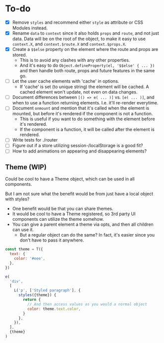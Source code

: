 # To-do

- [x] Remove `styles` and recommend either `style` as attribute or CSS Modules instead.
- [x] Rename `data` to `context` since it also holds `props` and `route`, and not just data. Data will be on the root of
      the object, to make it easy to use `context.X`, and `context.$route.X` and `context.$props.X`.
- [x] Create a `$$else` property on the element where the route and props are stored.
  - This is to avoid any clashes with any other properties.
  - And it's easy to do `Object.defineProperty(el, '$$else' { ... })` and then handle both route, props and future
    features in the same go.
- [ ] Let the user cache elements with 'cache' in options.
  - If 'cache' is set (to unique string) the element will be cached. A cached element won't update, not even on data
    changes.
- [ ] Document differences between `[() => e( ... )]` vs. `[e( ... )]`, and when to use a function returning elements.
      I.e. it'll re-render everytime.
- [ ] Document `onmount` and mention that it's called when the element is mounted, but before it's rendered if the
      component is not a function.
  - This is useful if you want to do something with the element before it's rendered.
  - If the component is a function, it will be called after the element is rendered.
- [ ] Write tests for ./router
- [ ] Figure out if a store utilizing session-/localStorage is a good fit?
- [ ] How to add animations on appearing and disappearing elements?

## Theme (WIP)

Could be cool to have a Theme object, which can be used in all components.

But I am not sure what the benefit would be from just have a local object with styles?

- One benefit would be that you can share themes.
- It would be cool to have a Theme registered, so 3rd party UI components can utilize the theme somehow.
- You can give a parent element a theme via opts, and then all children can use it.
  - But a regular object can do the same? In fact, it's easier since you don't have to pass it anywhere.

```js
const theme = T({
  text: {
    color: '#eee',
  },
})

e(
  'div',
  [
    L('p', ['Styled paragraph'], {
      styles({theme}) {
        return {
          // And then access values as you would a normal object
          color: theme.text.color,
        }
      },
    }),
  ],
  {theme}
)
```
